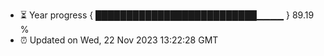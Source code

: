 - ⏳ Year progress { ██████████████████████████▁▁▁▁ } 89.19 %
- ⏰ Updated on Wed, 22 Nov 2023 13:22:28 GMT

